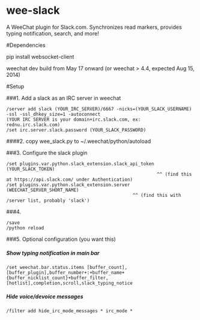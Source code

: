 wee-slack
=========

A WeeChat plugin for Slack.com. Synchronizes read markers, provides typing notification, search, and more!


#Dependencies

pip install websocket-client

weechat dev build from May 17 onward (or weechat > 4.4, expected Aug 15, 2014)

#Setup

###1. Add a slack as an IRC server in weechat

    /server add slack (YOUR_IRC_SERVER)/6667 -nicks=(YOUR_SLACK_USERNAME) -ssl -ssl_dhkey_size=1 -autoconnect
    (YOUR IRC SERVER is your domain+irc.slack.com, ex: rednu.irc.slack.com)
    /set irc.server.slack.password (YOUR_SLACK_PASSWORD)

####2. copy wee_slack.py to ~/.weechat/python/autoload

###3. Configure the slack plugin


    /set plugins.var.python.slack_extension.slack_api_token (YOUR_SLACK_TOKEN)
                                                            ^^ (find this at https://api.slack.com/ under Authentication)
    /set plugins.var.python.slack_extension.server (WEECHAT_SERVER_SHORT_NAME)
                                                   ^^ (find this with /server list, probably 'slack')

###4.
    
    /save
    /python reload
    
###5. Optional configuration (you want this)

##### Show typing notification in main bar
    /set weechat.bar.status.items [buffer_count],[buffer_plugin],buffer_number+:+buffer_name+{buffer_nicklist_count}+buffer_filter,[hotlist],completion,scroll,slack_typing_notice

##### Hide voice/devoice messages
    /filter add hide_irc_mode_messages * irc_mode *








    
